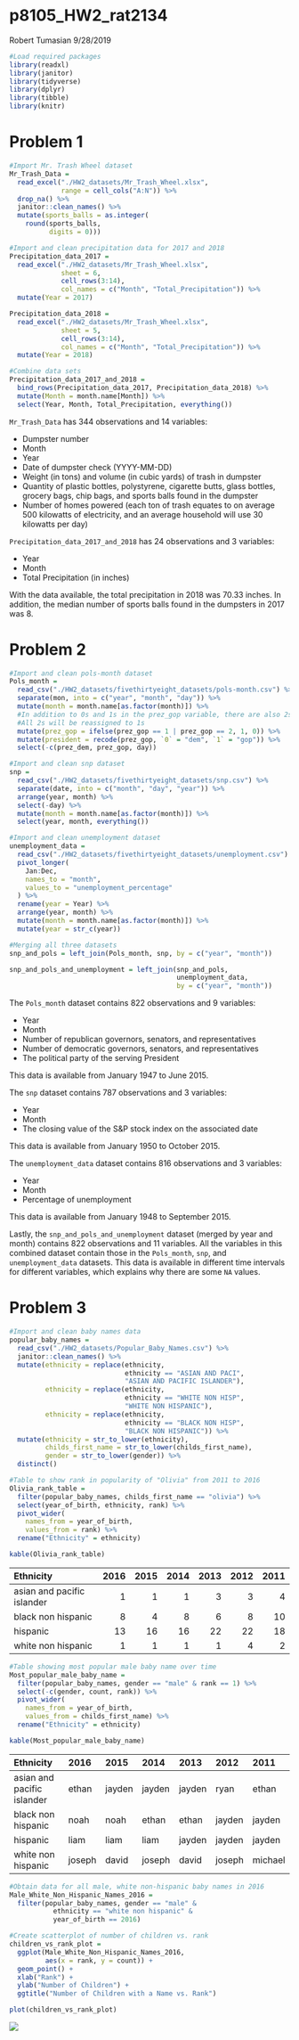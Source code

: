 p8105\_HW2\_rat2134
================
Robert Tumasian
9/28/2019

``` r
#Load required packages
library(readxl)
library(janitor)
library(tidyverse)
library(dplyr)
library(tibble)
library(knitr)
```

# Problem 1

``` r
#Import Mr. Trash Wheel dataset 
Mr_Trash_Data = 
  read_excel("./HW2_datasets/Mr_Trash_Wheel.xlsx",
             range = cell_cols("A:N")) %>%
  drop_na() %>%
  janitor::clean_names() %>%
  mutate(sports_balls = as.integer(
    round(sports_balls, 
          digits = 0)))
```

``` r
#Import and clean precipitation data for 2017 and 2018
Precipitation_data_2017 =
  read_excel("./HW2_datasets/Mr_Trash_Wheel.xlsx",
             sheet = 6,
             cell_rows(3:14),
             col_names = c("Month", "Total_Precipitation")) %>%
  mutate(Year = 2017)

Precipitation_data_2018 =
  read_excel("./HW2_datasets/Mr_Trash_Wheel.xlsx",
             sheet = 5,
             cell_rows(3:14),
             col_names = c("Month", "Total_Precipitation")) %>%
  mutate(Year = 2018)

#Combine data sets
Precipitation_data_2017_and_2018 = 
  bind_rows(Precipitation_data_2017, Precipitation_data_2018) %>%
  mutate(Month = month.name[Month]) %>%
  select(Year, Month, Total_Precipitation, everything())
```

`Mr_Trash_Data` has 344 observations and 14 variables:

  - Dumpster number
  - Month
  - Year
  - Date of dumpster check (YYYY-MM-DD)
  - Weight (in tons) and volume (in cubic yards) of trash in dumpster
  - Quantity of plastic bottles, polystyrene, cigarette butts, glass
    bottles, grocery bags, chip bags, and sports balls found in the
    dumpster
  - Number of homes powered (each ton of trash equates to on average 500
    kilowatts of electricity, and an average household will use 30
    kilowatts per day)

`Precipitation_data_2017_and_2018` has 24 observations and 3 variables:

  - Year
  - Month
  - Total Precipitation (in inches)

With the data available, the total precipitation in 2018 was 70.33
inches. In addition, the median number of sports balls found in the
dumpsters in 2017 was 8.

# Problem 2

``` r
#Import and clean pols-month dataset
Pols_month = 
  read_csv("./HW2_datasets/fivethirtyeight_datasets/pols-month.csv") %>%
  separate(mon, into = c("year", "month", "day")) %>%
  mutate(month = month.name[as.factor(month)]) %>%
  #In addition to 0s and 1s in the prez_gop variable, there are also 2s
  #All 2s will be reassigned to 1s
  mutate(prez_gop = ifelse(prez_gop == 1 | prez_gop == 2, 1, 0)) %>%
  mutate(president = recode(prez_gop, `0` = "dem", `1` = "gop")) %>%
  select(-c(prez_dem, prez_gop, day))
```

``` r
#Import and clean snp dataset
snp =
  read_csv("./HW2_datasets/fivethirtyeight_datasets/snp.csv") %>%
  separate(date, into = c("month", "day", "year")) %>%
  arrange(year, month) %>%
  select(-day) %>%
  mutate(month = month.name[as.factor(month)]) %>%
  select(year, month, everything())
```

``` r
#Import and clean unemployment dataset
unemployment_data = 
  read_csv("./HW2_datasets/fivethirtyeight_datasets/unemployment.csv") %>%
  pivot_longer(
    Jan:Dec,
    names_to = "month",
    values_to = "unemployment_percentage"
  ) %>%
  rename(year = Year) %>%
  arrange(year, month) %>%
  mutate(month = month.name[as.factor(month)]) %>%
  mutate(year = str_c(year))
```

``` r
#Merging all three datasets
snp_and_pols = left_join(Pols_month, snp, by = c("year", "month"))

snp_and_pols_and_unemployment = left_join(snp_and_pols, 
                                          unemployment_data, 
                                          by = c("year", "month"))
```

The `Pols_month` dataset contains 822 observations and 9 variables:

  - Year
  - Month
  - Number of republican governors, senators, and representatives
  - Number of democratic governors, senators, and representatives
  - The political party of the serving President

This data is available from January 1947 to June 2015.

The `snp` dataset contains 787 observations and 3 variables:

  - Year
  - Month
  - The closing value of the S\&P stock index on the associated date

This data is available from January 1950 to October 2015.

The `unemployment_data` dataset contains 816 observations and 3
variables:

  - Year
  - Month
  - Percentage of unemployment

This data is available from January 1948 to September 2015.

Lastly, the `snp_and_pols_and_unemployment` dataset (merged by year and
month) contains 822 observations and 11 variables. All the variables in
this combined dataset contain those in the `Pols_month`, `snp`, and
`unemployment_data` datasets. This data is available in different time
intervals for different variables, which explains why there are some
`NA` values.

# Problem 3

``` r
#Import and clean baby names data
popular_baby_names = 
  read_csv("./HW2_datasets/Popular_Baby_Names.csv") %>%
  janitor::clean_names() %>%
  mutate(ethnicity = replace(ethnicity, 
                             ethnicity == "ASIAN AND PACI", 
                             "ASIAN AND PACIFIC ISLANDER"),
         ethnicity = replace(ethnicity, 
                             ethnicity == "WHITE NON HISP", 
                             "WHITE NON HISPANIC"),
         ethnicity = replace(ethnicity, 
                             ethnicity == "BLACK NON HISP", 
                             "BLACK NON HISPANIC")) %>%
  mutate(ethnicity = str_to_lower(ethnicity),
         childs_first_name = str_to_lower(childs_first_name),
         gender = str_to_lower(gender)) %>%
  distinct()
```

``` r
#Table to show rank in popularity of "Olivia" from 2011 to 2016
Olivia_rank_table = 
  filter(popular_baby_names, childs_first_name == "olivia") %>%
  select(year_of_birth, ethnicity, rank) %>%
  pivot_wider(
    names_from = year_of_birth,
    values_from = rank) %>%
  rename("Ethnicity" = ethnicity)

kable(Olivia_rank_table)
```

| Ethnicity                  | 2016 | 2015 | 2014 | 2013 | 2012 | 2011 |
| :------------------------- | ---: | ---: | ---: | ---: | ---: | ---: |
| asian and pacific islander |    1 |    1 |    1 |    3 |    3 |    4 |
| black non hispanic         |    8 |    4 |    8 |    6 |    8 |   10 |
| hispanic                   |   13 |   16 |   16 |   22 |   22 |   18 |
| white non hispanic         |    1 |    1 |    1 |    1 |    4 |    2 |

``` r
#Table showing most popular male baby name over time
Most_popular_male_baby_name = 
  filter(popular_baby_names, gender == "male" & rank == 1) %>%
  select(-c(gender, count, rank)) %>%
  pivot_wider(
    names_from = year_of_birth,
    values_from = childs_first_name) %>%
  rename("Ethnicity" = ethnicity)

kable(Most_popular_male_baby_name)
```

| Ethnicity                  | 2016   | 2015   | 2014   | 2013   | 2012   | 2011    |
| :------------------------- | :----- | :----- | :----- | :----- | :----- | :------ |
| asian and pacific islander | ethan  | jayden | jayden | jayden | ryan   | ethan   |
| black non hispanic         | noah   | noah   | ethan  | ethan  | jayden | jayden  |
| hispanic                   | liam   | liam   | liam   | jayden | jayden | jayden  |
| white non hispanic         | joseph | david  | joseph | david  | joseph | michael |

``` r
#Obtain data for all male, white non-hispanic baby names in 2016
Male_White_Non_Hispanic_Names_2016 = 
  filter(popular_baby_names, gender == "male" & 
           ethnicity == "white non hispanic" &
           year_of_birth == 2016)

#Create scatterplot of number of children vs. rank
children_vs_rank_plot = 
  ggplot(Male_White_Non_Hispanic_Names_2016, 
         aes(x = rank, y = count)) +
  geom_point() +
  xlab("Rank") +
  ylab("Number of Children") +
  ggtitle("Number of Children with a Name vs. Rank")

plot(children_vs_rank_plot)
```

![](p8105_HW2_rat2134_files/figure-gfm/unnamed-chunk-11-1.png)<!-- -->
